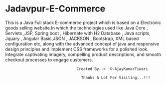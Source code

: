 # Jadavpur-E-Commerce
This is  a Java Full stack E-commerce project which is based on a Electronic goods selling website.In which the technologies used like Java Core , Servlets ,JSP, Spring boot , Hibernate with H2 Database , Java scripts, Jquary , Angular Basic,JSON , JACKSON , Bootstrap, XML based configuration  etc, along   with the advanced concept of java and  responsive design principles and implement CSS frameworks for a polished look. Integrate captivating imagery, compelling product descriptions, and smooth checkout processes to engage customers.


                                    Created By-->  ©-AjayKumarTiwari

                                      Thanks A Lot For Visiting...!!!
